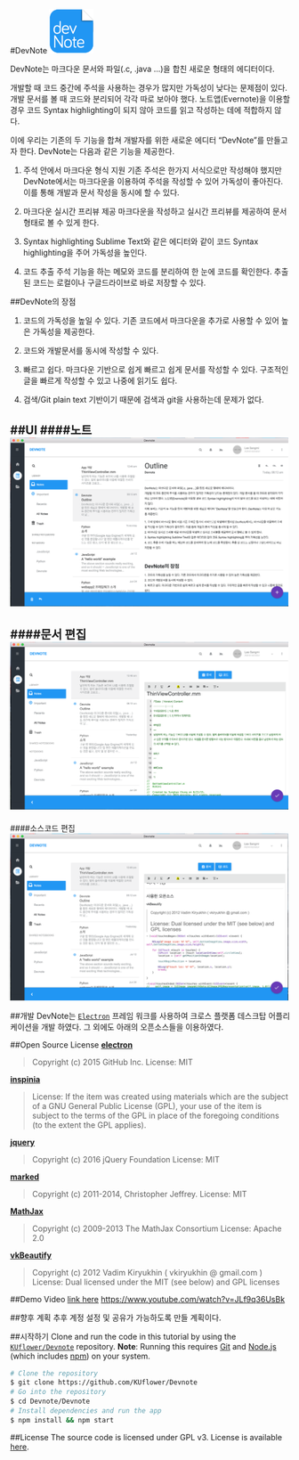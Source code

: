 #DevNote <img src="ui/app_icon256.png" width="80" />

DevNote는 마크다운 문서와 파일(.c, .java ...)을 합친 새로운 형태의 에디터이다.

개발할 때 코드 중간에 주석을 사용하는 경우가 많지만 가독성이 낮다는 문제점이 있다. 개발 문서를 볼 때 코드와 분리되어 각각 따로 보아야 했다. 노트앱(Evernote)을 이용할 경우 코드 Syntax highlighting이 되지 않아 코드를 읽고 작성하는 데에 적합하지 않다. 

이에 우리는 기존의 두 기능을 합쳐 개발자를 위한 새로운 에디터 “DevNote”를 만들고자 한다.
DevNote는 다음과 같은 기능을 제공한다.

1. 주석 안에서 마크다운 형식 지원
기존 주석은 한가지 서식으로만 작성해야 했지만 DevNote에서는 마크다운을 이용하여 주석을 작성할 수 있어 가독성이 좋아진다. 이를 통해 개발과 문서 작성을 동시에 할 수 있다.

2. 마크다운 실시간 프리뷰 제공
마크다운을 작성하고 실시간 프리뷰를 제공하여 문서 형태로 볼 수 있게 한다.

3. Syntax highlighting
Sublime Text와 같은 에디터와 같이 코드 Syntax highlighting을 주어 가독성을 높인다.

4. 코드 추출
주석 기능을 하는 메모와 코드를 분리하여 한 눈에 코드를 확인한다. 추출 된 코드는 로컬이나 구글드라이브로 바로 저장할 수 있다.

##DevNote의 장점
1. 코드의 가독성을 높일 수 있다.
기존 코드에서 마크다운을 추가로 사용할 수 있어 높은 가독성을 제공한다.

2. 코드와 개발문서를 동시에 작성할 수 있다.

3. 빠르고 쉽다.
마크다운 기반으로 쉽게 빠르고 쉽게 문서를 작성할 수 있다. 구조적인 글을 빠르게 작성할 수 있고 나중에 읽기도 쉽다.

4. 검색/Git
plain text 기반이기 때문에 검색과 git을 사용하는데 문제가 없다. 

##UI
####노트
<img src="ui/a.main.png" width="500" />
---
####문서 편집
<img src="ui/c.doc.png" width="500" />
---
####소스코드 편집
<img src="ui/e.code2.png" width="500" />

##개발
DevNote는 [`Electron`](https://github.com/atom/electron) 프레임 워크를 사용하여 크로스 플랫폼 데스크탑 어플리케이션을 개발 하였다. 그 외에도 아래의 오픈소스들을 이용하였다.

##Open Source License
**[electron](https://github.com/atom/electron)**
>Copyright (c) 2015 GitHub Inc.
License: MIT

**[inspinia](http://support.wrapbootstrap.com/knowledge_base/topics/usage-licenses)**
>License: 
If the item was created using materials which are the subject of a GNU General Public License (GPL), your use of the item is subject to the terms of the GPL in place of the foregoing conditions (to the extent the GPL applies).

**[jquery](https://github.com/jquery/jquery)**
>Copyright (c) 2016 jQuery Foundation
License: MIT

**[marked](https://github.com/chjj/marked)**
>Copyright (c) 2011-2014, Christopher Jeffrey.
License: MIT

**[MathJax](http://www.mathjax.org/)**
>Copyright (c) 2009-2013 The MathJax Consortium
License: Apache 2.0

**[vkBeautify](http://www.eslinstructor.net/vkbeautify/)**
>Copyright (c) 2012 Vadim Kiryukhin ( vkiryukhin @ gmail.com )
License: Dual licensed under the MIT (see below) and GPL licenses

##Demo Video
[link here](https://www.youtube.com/watch?v=JLf9q36UsBk)
https://www.youtube.com/watch?v=JLf9q36UsBk

##향후 계획
추후 계정 설정 및 공유가 가능하도록 만들 계획이다.

##시작하기
Clone and run the code in this tutorial by using the [`KUflower/Devnote`](https://github.com/KUflower/Devnote)
repository.
**Note**: Running this requires [Git](https://git-scm.com) and [Node.js](https://nodejs.org/en/download/) (which includes [npm](https://npmjs.org)) on your system.

```bash
# Clone the repository
$ git clone https://github.com/KUflower/Devnote
# Go into the repository
$ cd Devnote/Devnote
# Install dependencies and run the app
$ npm install && npm start
```

##License
The source code is licensed under GPL v3. License is available [here](https://github.com/KUflower/Devnote/blob/master/LICENSE).